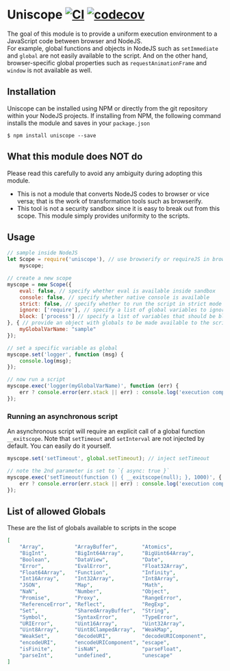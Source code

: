# Uniscope [![CI](https://github.com/postmanlabs/uniscope/actions/workflows/ci.yml/badge.svg?branch=develop)](https://github.com/postmanlabs/uniscope/actions/workflows/ci.yml) [![codecov](https://codecov.io/gh/postmanlabs/uniscope/branch/develop/graph/badge.svg)](https://codecov.io/gh/postmanlabs/uniscope)

The goal of this module is to provide a uniform execution environment to a JavaScript code between browser and NodeJS.<br/>
For example, global functions and objects in NodeJS such as `setImmediate` and `global` are not easily available to the script. And on the other hand, browser-specific global properties such as `requestAnimationFrame` and `window` is not available as well.

## Installation
Uniscope can be installed using NPM or directly from the git repository within your NodeJS projects. If installing from NPM, the following command installs the module and saves in your `package.json`

```console
$ npm install uniscope --save
```

## What this module does NOT do

Please read this carefully to avoid any ambiguity during adopting this module.

- This is not a module that converts NodeJS codes to browser or vice versa; that is the work of transformation tools such as browserify.
- This tool is not a security sandbox since it is easy to break out from this scope. This module simply provides uniformity to the scripts.

## Usage

```javascript
// sample inside NodeJS
let Scope = require('uniscope'), // use browserify or requireJS in browser!
    myscope;

// create a new scope
myscope = new Scope({
    eval: false, // specify whether eval is available inside sandbox
    console: false, // specify whether native console is available
    strict: false, // specify whether to run the script in strict mode
    ignore: ['require'], // specify a list of global variables to ignore and pass-through to the script
    block: ['process'] // specify a list of variables that should be blocked from being accessed
}, { // provide an object with globals to be made available to the scripts
    myGlobalVarName: "sample"
});

// set a specific variable as global
myscope.set('logger', function (msg) {
    console.log(msg);
});

// now run a script
myscope.exec('logger(myGlobalVarName)', function (err) {
    err ? console.error(err.stack || err) : console.log('execution complete');
});
```

### Running an asynchronous script

An asynchronous script will require an explicit call of a global function `__exitscope`. Note that `setTimeout` and `setInterval` are not injected by default. You can easily do it yourself.

```javascript
myscope.set('setTimeout', global.setTimeout); // inject setTimeout

// note the 2nd parameter is set to `{ async: true }`
myscope.exec('setTimeout(function () { __exitscope(null); }, 1000)', { async: true }, function (err) {
    err ? console.error(err.stack || err) : console.log('execution complete');
});
```

## List of allowed Globals

These are the list of globals available to scripts in the scope

```json
[
    "Array",          "ArrayBuffer",        "Atomics",
    "BigInt",         "BigInt64Array",      "BigUint64Array",
    "Boolean",        "DataView",           "Date",
    "Error",          "EvalError",          "Float32Array",
    "Float64Array",   "Function",           "Infinity",
    "Int16Array",     "Int32Array",         "Int8Array",
    "JSON",           "Map",                "Math",
    "NaN",            "Number",             "Object",
    "Promise",        "Proxy",              "RangeError",
    "ReferenceError", "Reflect",            "RegExp",
    "Set",            "SharedArrayBuffer",  "String",
    "Symbol",         "SyntaxError",        "TypeError",
    "URIError",       "Uint16Array",        "Uint32Array",
    "Uint8Array",     "Uint8ClampedArray",  "WeakMap",
    "WeakSet",        "decodeURI",          "decodeURIComponent",
    "encodeURI",      "encodeURIComponent", "escape",
    "isFinite",       "isNaN",              "parseFloat",
    "parseInt",       "undefined",          "unescape"
]
```
